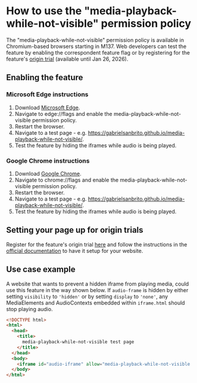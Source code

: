 # How to use the "media-playback-while-not-visible" permission policy

The "media-playback-while-not-visible" permission policy is available in Chromium-based browsers starting in M137. Web developers can test the feature by enabling the correspondent feature flag or by registering for the feature's [origin trial](https://developer.chrome.com/origintrials/#/view_trial/4596486369685012481) (available until Jan 26, 2026).

## Enabling the feature

### Microsoft Edge instructions
1. Download [Microsoft Edge](https://www.microsoft.com/en-us/edge/download).
2. Navigate to edge://flags and enable the media-playback-while-not-visible permission policy.
3. Restart the browser.
4. Navigate to a test page - e.g. https://gabrielsanbrito.github.io/media-playback-while-not-visible/.
5. Test the feature by hiding the iframes while audio is being played.

### Google Chrome instructions
1. Download [Google Chrome](https://www.google.com/chrome/).
2. Navigate to chrome://flags and enable the media-playback-while-not-visible permission policy.
3. Restart the browser.
4. Navigate to a test page - e.g. https://gabrielsanbrito.github.io/media-playback-while-not-visible/.
5. Test the feature by hiding the iframes while audio is being played.

## Setting your page up for origin trials

Register for the feature's origin trial [here](https://developer.chrome.com/origintrials/#/view_trial/4596486369685012481) and follow the instructions in the [official documentation](https://developer.chrome.com/docs/web-platform/origin-trials) to have it setup for your website.

## Use case example

A website that wants to prevent a hidden iframe from playing media, could use this feature in the way shown below. If `audio-frame` is hidden by either setting `visibility` to `'hidden'` or by setting `display` to `'none'`, any MediaElements and AudioContexts embedded within `iframe.html` should stop playing audio.

```html
<!DOCTYPE html>
<html>
  <head>
    <title>
      media-playback-while-not-visible test page
    </title>
  </head>
  <body>
    <iframe id="audio-iframe" allow="media-playback-while-not-visible 'none'" src="iframe.html"></iframe>
  </body>
</html>
```